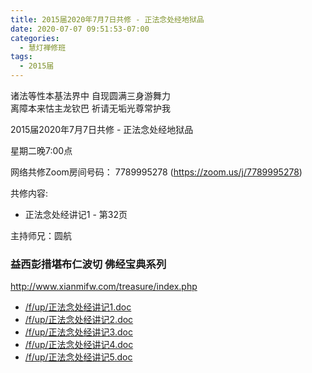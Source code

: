 ```yaml
---
title: 2015届2020年7月7日共修 - 正法念处经地狱品
date: 2020-07-07 09:51:53-07:00
categories:
  - 慧灯禅修班
tags:
  - 2015届
---
```

诸法等性本基法界中 自现圆满三身游舞力  
离障本来怙主龙钦巴 祈请无垢光尊常护我  

2015届2020年7月7日共修 - 正法念处经地狱品 

星期二晚7:00点

网络共修Zoom房间号码： 7789995278 (<https://zoom.us/j/7789995278>)

共修内容: 

* 正法念处经讲记1 - 第32页

主持师兄：圆航

### 益西彭措堪布仁波切 佛经宝典系列
<http://www.xianmifw.com/treasure/index.php>

- [/f/up/正法念处经讲记1.doc](/f/up/正法念处经讲记1.doc)
- [/f/up/正法念处经讲记2.doc](/f/up/正法念处经讲记2.doc)
- [/f/up/正法念处经讲记3.doc](/f/up/正法念处经讲记3.doc)
- [/f/up/正法念处经讲记4.doc](/f/up/正法念处经讲记4.doc)
- [/f/up/正法念处经讲记5.doc](/f/up/正法念处经讲记5.doc)
